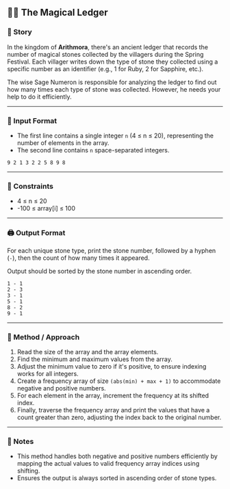 ## 🧙‍♂️ The Magical Ledger

### 📖 Story

In the kingdom of **Arithmora**, there's an ancient ledger that records the number of magical stones collected by the villagers during the Spring Festival. Each villager writes down the type of stone they collected using a specific number as an identifier (e.g., 1 for Ruby, 2 for Sapphire, etc.).

The wise Sage Numeron is responsible for analyzing the ledger to find out how many times each type of stone was collected. However, he needs your help to do it efficiently.

---

### 🧾 Input Format

- The first line contains a single integer `n` (4 ≤ n ≤ 20), representing the number of elements in the array.
- The second line contains `n` space-separated integers.

```
9 2 1 3 2 2 5 8 9 8
```

---

### 📏 Constraints

- 4 ≤ n ≤ 20  
- -100 ≤ array[i] ≤ 100

---

### 🖨️ Output Format

For each unique stone type, print the stone number, followed by a hyphen (`-`), then the count of how many times it appeared.

Output should be sorted by the stone number in ascending order.

```
1 - 1
2 - 3
3 - 1
5 - 1
8 - 2
9 - 1
```

---

### 🧠 Method / Approach

1. Read the size of the array and the array elements.
2. Find the minimum and maximum values from the array.
3. Adjust the minimum value to zero if it's positive, to ensure indexing works for all integers.
4. Create a frequency array of size `(abs(min) + max + 1)` to accommodate negative and positive numbers.
5. For each element in the array, increment the frequency at its shifted index.
6. Finally, traverse the frequency array and print the values that have a count greater than zero, adjusting the index back to the original number.

---

### 📝 Notes

- This method handles both negative and positive numbers efficiently by mapping the actual values to valid frequency array indices using shifting.
- Ensures the output is always sorted in ascending order of stone types.

